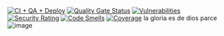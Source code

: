 [![CI + QA + Deploy](https://github.com/GonzaloAcost4/Integraci-n-Continua/actions/workflows/node.js.yml/badge.svg)](https://github.com/GonzaloAcost4/Integraci-n-Continua/actions/workflows/node.js.yml)
[![Quality Gate Status](https://sonarcloud.io/api/project_badges/measure?project=GonzaloAcost4_Integraci-n-Continua&metric=alert_status)](https://sonarcloud.io/summary/new_code?id=GonzaloAcost4_Integraci-n-Continua)
[![Vulnerabilities](https://sonarcloud.io/api/project_badges/measure?project=GonzaloAcost4_Integraci-n-Continua&metric=vulnerabilities)](https://sonarcloud.io/summary/new_code?id=GonzaloAcost4_Integraci-n-Continua)
[![Security Rating](https://sonarcloud.io/api/project_badges/measure?project=GonzaloAcost4_Integraci-n-Continua&metric=security_rating)](https://sonarcloud.io/summary/new_code?id=GonzaloAcost4_Integraci-n-Continua)
[![Code Smells](https://sonarcloud.io/api/project_badges/measure?project=GonzaloAcost4_Integraci-n-Continua&metric=code_smells)](https://sonarcloud.io/summary/new_code?id=GonzaloAcost4_Integraci-n-Continua)
[![Coverage](https://sonarcloud.io/api/project_badges/measure?project=GonzaloAcost4_Integraci-n-Continua&metric=coverage)](https://sonarcloud.io/summary/new_code?id=GonzaloAcost4_Integraci-n-Continua)
la gloria es de dios parce
![image](https://github.com/user-attachments/assets/a0fbdcfb-67cc-45c7-ad3b-0573e568b5bb)
